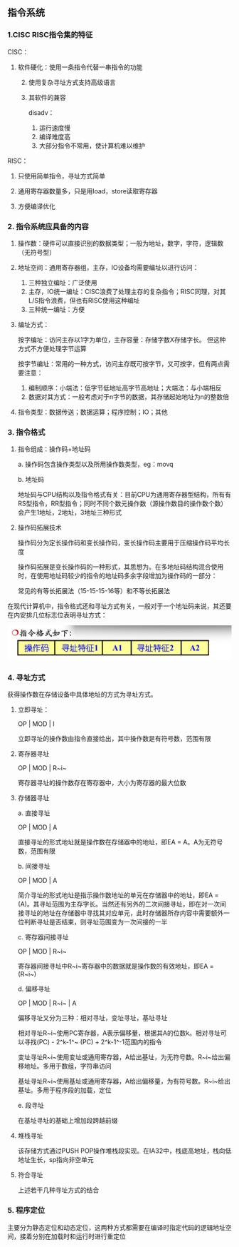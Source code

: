 ## 指令系统

### 1.CISC RISC指令集的特征

CISC： 

1. 软件硬化：使用一条指令代替一串指令的功能

   2. 使用复杂寻址方式支持高级语言

   3. 其软件的兼容

      disadv：

      1. 运行速度慢
      2. 编译难度高
      3. 大部分指令不常用，使计算机难以维护

RISC：

1. 只使用简单指令，寻址方式简单

2. 通用寄存器数量多，只是用load，store读取寄存器
3. 方便编译优化

### 2. 指令系统应具备的内容

1. 操作数：硬件可以直接识别的数据类型；一般为地址，数字，字符，逻辑数（无符号型）

2. 地址空间：通用寄存器组，主存，IO设备均需要编址以进行访问：

   1. 三种独立编址：广泛使用
   2. 主存，IO统一编址：CISC浪费了处理主存的复杂指令；RISC同理，对其L/S指令浪费，但也有RISC使用这种编址
   3. 三种统一编址：方便

3. 编址方式：

   按字编址：访问主存以1字为单位，主存容量：存储字数X存储字长。
   					但这种方式不方便处理字节运算

   按字节编址：常用的一种方式，访问主存既可按字节，又可按字，但有两点需要注意：

   	1. 编制顺序：小端法：低字节低地址高字节高地址；大端法：与小端相反
   	2. 数据对其方式：一般考虑对于n字节的数据，其存储起始地址为n的整数倍

4. 指令类型：数据传送；数据运算；程序控制；IO；其他

### 3. 指令格式

1. 指令组成：操作码+地址码

   a. 操作码包含操作类型以及所用操作数类型，eg：movq

   b. 地址码

   ​	地址码与CPU结构以及指令格式有关：目前CPU为通用寄存器型结构，所有有RS型指令，RR型指令；同时不同个数元操作数（源操作数目的操作数个数）会产生1地址，2地址，3地址三种形式

2. 操作码拓展技术

   操作码分为定长操作码和变长操作码，变长操作码主要用于压缩操作码平均长度

   操作码拓展是变长操作码的一种形式，其思想为。在多地址码结构混合使用时，在使用地址码较少的指令的地址码多余字段增加为操作码的一部分：

   常见的有等长拓展法（15-15-15-16等）和不等长拓展法

在现代计算机中，指令格式还和寻址方式有关，一般对于一个地址码来说，其还要在内安排几位标志位表明寻址方式：

![instruction_sturcture](./images/instruction_sturcture.png)

### 4. 寻址方式

获得操作数在存储设备中具体地址的方式为寻址方式。

1. 立即寻址：

   OP | MOD | I

   立即寻址的操作数由指令直接给出，其中操作数是有符号数，范围有限

2. 寄存器寻址

   OP | MOD | R~i~

   寄存器寻址的操作数存在寄存器中，大小为寄存器的最大位数

3. 存储器寻址

   a. 直接寻址

   OP | MOD | A

   直接寻址的形式地址就是操作数在存储器中的地址，即EA = A。A为无符号数，范围有限

   b. 间接寻址

   OP | MOD | A

   简介寻址的形式地址是指示操作数地址的单元在存储器中的地址，即EA = (A)。其寻址范围为主存字长。当然还有另外的二次间接寻址，即在对一次间接寻址的地址在存储器中寻找其对应单元，此时存储器所存内容中需要额外一位判断寻址是否结束，则寻址范围变为一次间接的一半

   c. 寄存器间接寻址

   OP | MOD | R~i~

   寄存器间接寻址中R~i~寄存器中的数据就是操作数的有效地址，即EA = (R~i~)

   d. 偏移寻址

   OP | MOD | R~i~ | A

   偏移寻址又分为三种：相对寻址，变址寻址，基址寻址

   相对寻址R~i~使用PC寄存器，A表示偏移量，根据其A的位数k。相对寻址可以寻找(PC) - 2^k-1^~ (PC) + 2^k-1^-1范围内的指令

   变址寻址R~i~使用变址或通用寄存器，A给出基址，为无符号数。R~i~给出偏移地址。多用于数组，字符串访问

   基址寻址R~i~使用基址或通用寄存器，A给出偏移量，为有符号数。R~i~给出基址。多用于程序段的加载，定位

   e. 段寻址

   在基址寻址的基础上增加段跨越前缀

4. 堆栈寻址

   该存储方式通过PUSH POP操作堆栈段实现。在IA32中，栈底高地址，栈向低地址生长，sp指向非空单元

5. 符合寻址

   上述若干几种寻址方式的结合

### 5. 程序定位

主要分为静态定位和动态定位，这两种方式都需要在编译时指定代码的逻辑地址空间，接着分别在加载时和运行时进行重定位

